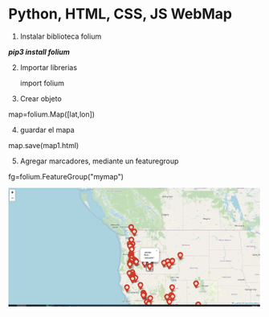 # Python, HTML, CSS, JS WebMap

1. Instalar biblioteca folium

***pip3 install folium***

2. Importar librerias

    import folium

3. Crear objeto

map=folium.Map([lat,lon])

4. guardar el mapa

map.save(map1.html)

5. Agregar marcadores, mediante un featuregroup

fg=folium.FeatureGroup("mymap")

![Mapa de volcanes](mapa.png)